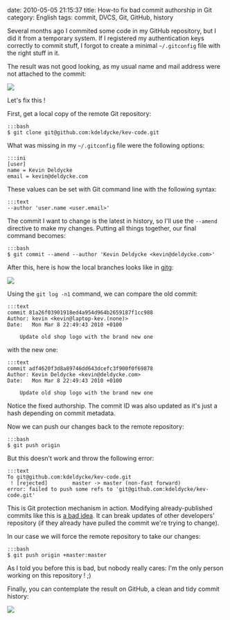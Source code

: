 date: 2010-05-05 21:15:37
title: How-to fix bad commit authorship in Git
category: English
tags: commit, DVCS, Git, GitHub, history

Several months ago I commited some code in my GitHub repository, but I did it from a temporary system. If I registered my authentication keys correctly to commit stuff, I forgot to create a minimal `~/.gitconfig` file with the right stuff in it.

The result was not good looking, as my usual name and mail address were not attached to the commit:

![](/uploads/2010/bad-git-commit-history-authorship.png)

Let's fix this !

First, get a local copy of the remote Git repository:

    :::bash
    $ git clone git@github.com:kdeldycke/kev-code.git

What was missing in my `~/.gitconfig` file were the following options:

    :::ini
    [user]
    name = Kevin Deldycke
    email = kevin@deldycke.com

These values can be set with Git command line with the following syntax:

    :::text
    --author 'user.name <user.email>'

The commit I want to change is the latest in history, so I'll use the `--amend` directive to make my changes. Putting all things together, our final command becomes:

    :::bash
    $ git commit --amend --author 'Kevin Deldycke <kevin@deldycke.com>'

After this, here is how the local branches looks like in [gitg](http://trac.novowork.com/gitg/):

![](/uploads/2010/amended-git-commit-in-gitg.png)

Using the `git log -n1` command, we can compare the old commit:

    :::text
    commit 81a26f03901918ed4a954d964b2659187f1cc988
    Author: kevin <kevin@laptop-kev.(none)>
    Date:   Mon Mar 8 22:49:43 2010 +0100

        Update old shop logo with the brand new one

with the new one:

    :::text
    commit adf4620f3d8a89746dd643dcefc3f900f0f69878
    Author: Kevin Deldycke <kevin@deldycke.com>
    Date:   Mon Mar 8 22:49:43 2010 +0100

        Update old shop logo with the brand new one

Notice the fixed authorship. The commit ID was also updated as it's just a hash depending on commit metadata.

Now we can push our changes back to the remote repository:

    :::bash
    $ git push origin

But this doesn't work and throw the following error:

    :::text
    To git@github.com:kdeldycke/kev-code.git
     ! [rejected]        master -> master (non-fast forward)
    error: failed to push some refs to 'git@github.com:kdeldycke/kev-code.git'

This is Git protection mechanism in action. Modifying already-published commits like this is [a bad idea](http://stackoverflow.com/questions/253055/how-do-i-push-amended-commit-to-the-remote-git-repo). It can break updates of other developers' repository (if they already have pulled the commit we're trying to change).

In our case we will force the remote repository to take our changes:

    :::bash
    $ git push origin +master:master

As I told you before this is bad, but nobody really cares: I'm the only person working on this repository ! ;)

Finally, you can contemplate the result on GitHub, a clean and tidy commit history:

![](/uploads/2010/fixed-git-commit-history-authorship.png)

